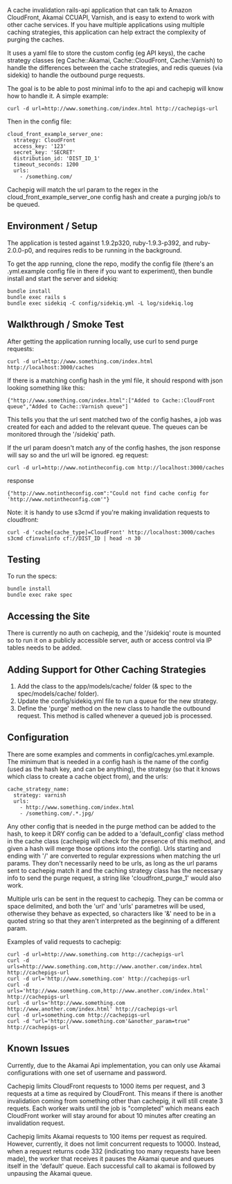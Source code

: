 A cache invalidation rails-api application that can talk to Amazon CloudFront, Akamai CCUAPI, Varnish, and is easy to extend to work with other cache services. If you have multiple applications using multiple caching strategies, this application can help extract the complexity of purging the caches.

It uses a yaml file to store the custom config (eg API keys), the cache strategy classes (eg Cache::Akamai, Cache::CloudFront, Cache::Varnish) to handle the differences between the cache strategies, and redis queues (via sidekiq) to handle the outbound purge requests.

The goal is to be able to post minimal info to the api and cachepig will know how to handle it.
A simple example:
```
curl -d url=http://www.something.com/index.html http://cachepigs-url
```
Then in the config file:
```
cloud_front_example_server_one:
  strategy: CloudFront
  access_key: '123'
  secret_key: 'SECRET'
  distribution_id: 'DIST_ID_1'
  timeout_seconds: 1200
  urls:
    - /something.com/
```
Cachepig will match the url param to the regex in the cloud_front_example_server_one config hash and create a purging job/s to be queued.

Environment / Setup
----------------------------------------------

The application is tested against 1.9.2p320, ruby-1.9.3-p392, and ruby-2.0.0-p0, and requires redis to be running in the background.

To get the app running, clone the repo, modify the config file (there's an .yml.example config file in there if you want to experiment), then bundle install and start the server and sidekiq:
```
bundle install
bundle exec rails s
bundle exec sidekiq -C config/sidekiq.yml -L log/sidekiq.log
```

Walkthrough / Smoke Test
----------------------------------------------

After getting the application running locally, use curl to send purge requests:
```
curl -d url=http://www.something.com/index.html http://localhost:3000/caches
```
If there is a matching config hash in the yml file, it should respond with json looking something like this:
```
{"http://www.something.com/index.html":["Added to Cache::CloudFront queue","Added to Cache::Varnish queue"]
```
This tells you that the url sent matched two of the config hashes, a job was created for each and added to the relevant queue.
The queues can be monitored through the '/sidekiq' path.

If the url param doesn't match any of the config hashes, the json response will say so and the url will be ignored.
eg request:
```
curl -d url=http://www.notintheconfig.com http://localhost:3000/caches
```
response
```
{"http://www.notintheconfig.com":"Could not find cache config for 'http://www.notintheconfig.com'"}
```
Note: it is handy to use s3cmd if you're making invalidation requests to cloudfront:

```
curl -d 'cache[cache_type]=CloudFront' http://localhost:3000/caches
s3cmd cfinvalinfo cf://DIST_ID | head -n 30
```


Testing
----------------------------------------------

To run the specs:
```
bundle install
bundle exec rake spec
```

Accessing the Site
----------------------------------------------

There is currently no auth on cachepig, and the '/sidekiq' route is mounted so to run it on a publicly accessible server, auth or access control via IP tables needs to be added.

Adding Support for Other Caching Strategies
----------------------------------------------

1. Add the class to the app/models/cache/ folder (& spec to the spec/models/cache/ folder).
2. Update the config/sidekiq.yml file to run a queue for the new strategy.
3. Define the 'purge' method on the new class to handle the outbound request. This method is called whenever a queued job is processed.

Configuration
----------------------------------------------

There are some examples and comments in config/caches.yml.example. The minimum that is needed in a config hash is the name of the config (used as the hash key, and can be anything), the strategy (so that it knows which class to create a cache object from), and the urls:
```
cache_strategy_name:
  strategy: varnish
  urls:
    - http://www.something.com/index.html
    - /something.com/.*.jpg/
```
Any other config that is needed in the purge method can be added to the hash, to keep it DRY config can be added to a 'default_config' class method in the cache class (cachepig will check for the presence of this method, and given a hash will merge those options into the config).
Urls starting and ending with '/' are converted to regular expressions when matching the url params. They don't necessarily need to be urls, as long as the url params sent to cachepig match it and the caching strategy class has the necessary info to send the purge request, a string like 'cloudfront_purge_1' would also work.

Multiple urls can be sent in the request to cachepig. They can be comma or space delimited, and both the 'url' and 'urls' parametres will be used, otherwise they behave as expected, so characters like '&' need to be in a quoted string so that they aren't interpreted as the beginning of a different param.

Examples of valid requests to cachepig:
```
curl -d url=http://www.something.com http://cachepigs-url
curl -d urls=http://www.something.com,http://www.another.com/index.html http://cachepigs-url
curl -d url='http://www.something.com' http://cachepigs-url
curl -d urls='http://www.something.com,http://www.another.com/index.html' http://cachepigs-url
curl -d urls='http://www.something.com http://www.another.com/index.html' http://cachepigs-url
curl -d url=something.com http://cachepigs-url
curl -d "url='http://www.something.com'&another_param=true" http://cachepigs-url
```

Known Issues
----------------------------------------------

Currently, due to the Akamai Api implementation, you can only use Akamai configurations with one set of username and password.

Cachepig limits CloudFront requests to 1000 items per request, and 3 requests at a time as required by CloudFront. This means if there is another invalidation coming from something other than cachepig, it will still create 3 requets. Each worker waits until the job is "completed" which means each CloudFront worker will stay around for about 10 minutes after creating an invalidation request.

Cachepig limits Akamai requests to 100 items per request as required. However, currently, it does not limit concurrent requests to 10000. Instead, when a request returns code 332 (indicating too many requests have been made), the worker that receives it pauses the Akamai queue and queues itself in the 'default' queue. Each successful call to akamai is followed by unpausing the Akamai queue.

